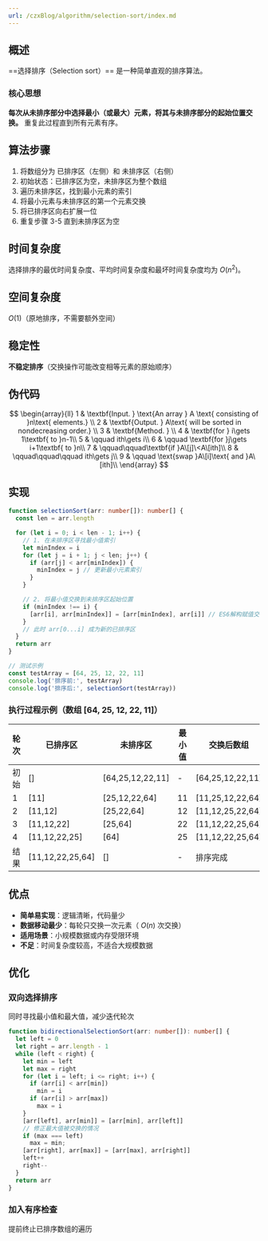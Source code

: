 ```yaml
---
url: /czxBlog/algorithm/selection-sort/index.md
---
```

## 概述

\==选择排序（Selection sort）== 是一种简单直观的排序算法。

### 核心思想

**每次从未排序部分中选择最小（或最大）元素，将其与未排序部分的起始位置交换。** 重复此过程直到所有元素有序。

## 算法步骤

1. 将数组分为 已排序区（左侧）和 未排序区（右侧）
2. 初始状态：已排序区为空，未排序区为整个数组
3. 遍历未排序区，找到最小元素的索引
4. 将最小元素与未排序区的第一个元素交换
5. 将已排序区向右扩展一位
6. 重复步骤 3-5 直到未排序区为空

## 时间复杂度

选择排序的最优时间复杂度、平均时间复杂度和最坏时间复杂度均为 $O(n^2)$。

## 空间复杂度

$O(1)$（原地排序，不需要额外空间）

## 稳定性

**不稳定排序**（交换操作可能改变相等元素的原始顺序）

## 伪代码

$$
\begin{array}{ll}
1 & \textbf{Input. } \text{An array } A \text{ consisting of }n\text{ elements.} \\
2 & \textbf{Output. } A\text{ will be sorted in nondecreasing order.} \\
3 & \textbf{Method. }  \\
4 & \textbf{for } i\gets 1\textbf{ to }n-1\\
5 & \qquad ith\gets i\\
6 & \qquad \textbf{for }j\gets i+1\textbf{ to }n\\
7 & \qquad\qquad\textbf{if }A\[j]\<A\[ith]\\
8 & \qquad\qquad\qquad ith\gets j\\
9 & \qquad \text{swap }A\[i]\text{ and }A\[ith]\\
\end{array}
$$

## 实现

```ts
function selectionSort(arr: number[]): number[] {
  const len = arr.length

  for (let i = 0; i < len - 1; i++) {
    // 1. 在未排序区寻找最小值索引
    let minIndex = i
    for (let j = i + 1; j < len; j++) {
      if (arr[j] < arr[minIndex]) {
        minIndex = j // 更新最小元素索引
      }
    }

    // 2. 将最小值交换到未排序区起始位置
    if (minIndex !== i) {
      [arr[i], arr[minIndex]] = [arr[minIndex], arr[i]] // ES6解构赋值交换
    }
    // 此时 arr[0...i] 成为新的已排序区
  }
  return arr
}

// 测试示例
const testArray = [64, 25, 12, 22, 11]
console.log('排序前:', testArray)
console.log('排序后:', selectionSort(testArray))
```

### 执行过程示例（数组 \[64, 25, 12, 22, 11]）

| 轮次 | 已排序区          | 未排序区          | 最小值 | 交换后数组        |
| ---- | ----------------- | ----------------- | ------ | ----------------- |
| 初始 | \[]                | \[64,25,12,22,11] | -      | \[64,25,12,22,11] |
| 1    | \[11]             | \[25,12,22,64]    | 11     | \[11,25,12,22,64] |
| 2    | \[11,12]          | \[25,22,64]       | 12     | \[11,12,25,22,64] |
| 3    | \[11,12,22]       | \[25,64]          | 22     | \[11,12,22,25,64] |
| 4    | \[11,12,22,25]    | \[64]             | 25     | \[11,12,22,25,64] |
| 结果 | \[11,12,22,25,64] | \[]                | -      | 排序完成          |

## 优点

* **简单易实现**：逻辑清晰，代码量少
* **数据移动最少**：每轮只交换一次元素（ $O(n)$ 次交换）
* **适用场景**：小规模数据或内存受限环境
* **不足**：时间复杂度较高，不适合大规模数据

## 优化

### 双向选择排序

同时寻找最小值和最大值，减少迭代轮次

```ts
function bidirectionalSelectionSort(arr: number[]): number[] {
  let left = 0
  let right = arr.length - 1
  while (left < right) {
    let min = left
    let max = right
    for (let i = left; i <= right; i++) {
      if (arr[i] < arr[min])
        min = i
      if (arr[i] > arr[max])
        max = i
    }
    [arr[left], arr[min]] = [arr[min], arr[left]]
    // 修正最大值被交换的情况
    if (max === left)
      max = min;
    [arr[right], arr[max]] = [arr[max], arr[right]]
    left++
    right--
  }
  return arr
}
```

### 加入有序检查

提前终止已排序数组的遍历
